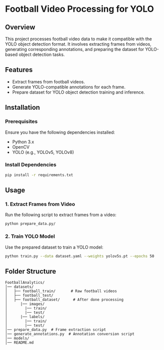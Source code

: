 # Football Video Processing for YOLO

## Overview
This project processes football video data to make it compatible with the YOLO object detection format. It involves extracting frames from videos, generating corresponding annotations, and preparing the dataset for YOLO-based object detection tasks.

## Features
- Extract frames from football videos.
- Generate YOLO-compatible annotations for each frame.
- Prepare dataset for YOLO object detection training and inference.

## Installation
### Prerequisites
Ensure you have the following dependencies installed:
- Python 3.x
- OpenCV
- YOLO (e.g., YOLOv5, YOLOv8)

### Install Dependencies
```bash
pip install -r requirements.txt
```

## Usage
### 1. Extract Frames from Video
Run the following script to extract frames from a video:
```bash
python prepare_data.py/
```

### 2. Train YOLO Model
Use the prepared dataset to train a YOLO model:
```bash
python train.py --data dataset.yaml --weights yolov5s.pt --epochs 50
```

## Folder Structure
```
FootballAnalytics/
│── datasets/
│   ├── football_train/       # Raw football videos
│   ├── football_test/       
│   ├── football_dataset/      # After done processing
│      |── images/
│        |── train/
│        |── test/
│      |── labels/
│        |── train/
│        |── test/
│── prepare_data.py  # Frame extraction script
│── generate_annotations.py  # Annotation conversion script
│── models/
│── README.md
```

